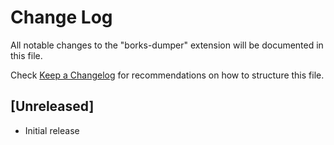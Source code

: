 # Change Log

All notable changes to the "borks-dumper" extension will be documented in this file.

Check [Keep a Changelog](http://keepachangelog.com/) for recommendations on how to structure this file.

## [Unreleased]

- Initial release